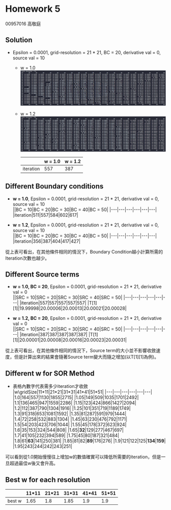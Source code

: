 # Homework 5  
00957016 高敬庭  
## Solution
+ Epsilon = 0.0001, grid-resolution = 21 * 21, BC = 20, derivative val = 0, source val = 10  
  + w = 1.0  
   ![Alt text](assets/images/image.png)
  + w = 1.2  
   ![Alt text](assets/images/image-1.png)  

    ||w = 1.0|w = 1.2|
    |---|---|---|
    |iteration|557|387|  

## Different Boundary conditions  
+ **w = 1.0**, Epsilon = 0.0001, grid-resolution = 21 * 21, derivative val = 0, source val = 10  
  ||BC = 10|BC = 20|BC = 30|BC = 40|BC = 50|
  |---|---|---|---|---|---|
  |iteration|511|557|584|602|617|  

+ **w = 1.2**, Epsilon = 0.0001, grid-resolution = 21 * 21, derivative val = 0, source val = 10  
  ||BC = 10|BC = 20|BC = 30|BC = 40|BC = 50|
  |---|---|---|---|---|---|
  |iteration|356|387|404|417|427|  

從上表可看出，在其他條件相同的情況下，Boundary Condition越小計算所需的Iteration次數也越少。

## Different Source terms  
+ **w = 1.0, BC = 20**, Epsilon = 0.0001, grid-resolution = 21 * 21, derivative val = 0  
  ||SRC = 10|SRC = 20|SRC = 30|SRC = 40|SRC = 50|
  |---|---|---|---|---|---|
  |iteration|557|557|557|557|557|
  |T[1][1]|19.99998|20.00006|20.00013|20.00021|20.00028|  

+ **w = 1.2, BC = 20**, Epsilon = 0.0001, grid-resolution = 21 * 21, derivative val = 0  
  ||SRC = 10|SRC = 20|SRC = 30|SRC = 40|SRC = 50|
  |---|---|---|---|---|---|
  |iteration|387|387|387|387|387|
  |T[1][1]|20.00001|20.00008|20.00016|20.00023|20.00031|    

從上表可看出，在其他條件相同的情況下，Source term的大小並不影響收斂速度，但是計算出來的結果會隨著Source term變大而隨之增加(以T[1][1]為例)。

## Different w for SOR Method  
+ 表格內數字代表需多少iteration才收斂
  |w\gridSize|11\*11|21\*21|31\*31|41\*41|51\*51|
  |---|---|---|---|---|---|
  |1.0|164|557|1130|1855|2715|
  |1.05|149|509|1035|1701|2492|
  |1.1|136|465|947|1559|2286|
  |1.15|123|424|866|1427|2094|
  |1.2|112|387|790|1304|1916|
  |1.25|101|351|719|1189|1749|
  |1.3|91|318|653|1081|1592|
  |1.35|81|287|591|979|1444|
  |1.4|72|258|532|883|1304|
  |1.45|63|230|476|792|1171|
  |1.5|54|203|423|706|1044|
  |1.55|45|178|372|623|924|
  |1.6|35|153|324|544|808|
  |1.65|**32**|129|277|467|697|
  |1.7|41|105|232|394|589|
  |1.75|45|80|187|321|484|
  |1.8|61|**63**|141|250|381|
  |1.85|81|82|**89**|176|276|
  |1.9|121|122|125|**134**|**159**|
  |1.95|243|244|242|243|251|

可以看到從1.0開始慢慢往上增加w的數值確實可以降低所需要的iteration，但是一旦超過最佳w後又會升高。

## Best w for each resolution  
  ||11\*11|21\*21|31\*31|41\*41|51\*51|
  |---|---|---|---|---|---|
  |best w|1.65|1.8|1.85|1.9|1.9|